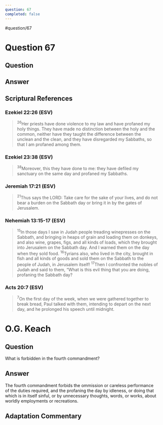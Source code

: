```yaml
---
question: 67
completed: false
---
```

#question/67
# Question 67

## Question


## Answer


## Scriptural References
### Ezekiel 22:26 (ESV)
> <sup>26</sup>Her priests have done violence to my law and have profaned my holy things. They have made no distinction between the holy and the common, neither have they taught the difference between the unclean and the clean, and they have disregarded my Sabbaths, so that I am profaned among them.

### Ezekiel 23:38 (ESV)
> <sup>38</sup>Moreover, this they have done to me: they have defiled my sanctuary on the same day and profaned my Sabbaths.

### Jeremiah 17:21 (ESV)
> <sup>21</sup>Thus says the LORD: Take care for the sake of your lives, and do not bear a burden on the Sabbath day or bring it in by the gates of Jerusalem.

### Nehemiah 13:15-17 (ESV)
> <sup>15</sup>In those days I saw in Judah people treading winepresses on the Sabbath, and bringing in heaps of grain and loading them on donkeys, and also wine, grapes, figs, and all kinds of loads, which they brought into Jerusalem on the Sabbath day. And I warned them on the day when they sold food.
> <sup>16</sup>Tyrians also, who lived in the city, brought in fish and all kinds of goods and sold them on the Sabbath to the people of Judah, in Jerusalem itself!
> <sup>17</sup>Then I confronted the nobles of Judah and said to them, “What is this evil thing that you are doing, profaning the Sabbath day?

### Acts 20:7 (ESV)
> <sup>7</sup>On the first day of the week, when we were gathered together to break bread, Paul talked with them, intending to depart on the next day, and he prolonged his speech until midnight.

# O.G. Keach
## Question
What is forbidden in the fourth commandment?

## Answer
The fourth commandment forbids the ommission or careless performance of the duties required, and the profaning the day by idleness, or doing that which is in itself sinful, or by unnecessary thoughts, words, or works, about worldly employments or recreations.

## Adaptation Commentary
